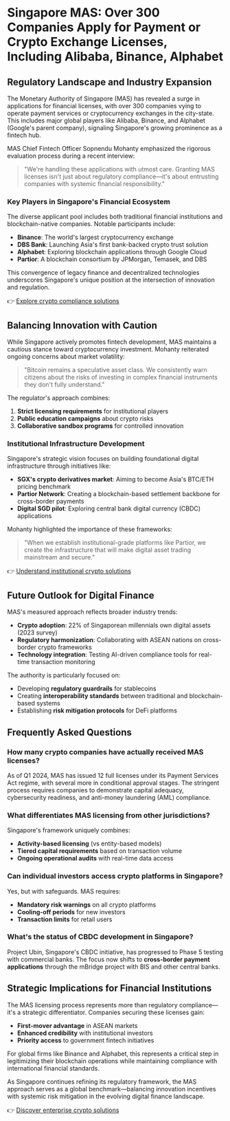 # Singapore MAS: Over 300 Companies Apply for Payment or Crypto Exchange Licenses, Including Alibaba, Binance, Alphabet

## Regulatory Landscape and Industry Expansion

The Monetary Authority of Singapore (MAS) has revealed a surge in applications for financial licenses, with over 300 companies vying to operate payment services or cryptocurrency exchanges in the city-state. This includes major global players like Alibaba, Binance, and Alphabet (Google's parent company), signaling Singapore's growing prominence as a fintech hub.

MAS Chief Fintech Officer Sopnendu Mohanty emphasized the rigorous evaluation process during a recent interview:  
> "We're handling these applications with utmost care. Granting MAS licenses isn't just about regulatory compliance—it's about entrusting companies with systemic financial responsibility."

### Key Players in Singapore's Financial Ecosystem

The diverse applicant pool includes both traditional financial institutions and blockchain-native companies. Notable participants include:
- **Binance**: The world's largest cryptocurrency exchange
- **DBS Bank**: Launching Asia's first bank-backed crypto trust solution
- **Alphabet**: Exploring blockchain applications through Google Cloud
- **Partior**: A blockchain consortium by JPMorgan, Temasek, and DBS

This convergence of legacy finance and decentralized technologies underscores Singapore's unique position at the intersection of innovation and regulation.

👉 [Explore crypto compliance solutions](https://bit.ly/okx-bonus)

## Balancing Innovation with Caution

While Singapore actively promotes fintech development, MAS maintains a cautious stance toward cryptocurrency investment. Mohanty reiterated ongoing concerns about market volatility:  
> "Bitcoin remains a speculative asset class. We consistently warn citizens about the risks of investing in complex financial instruments they don't fully understand."

The regulator's approach combines:
1. **Strict licensing requirements** for institutional players
2. **Public education campaigns** about crypto risks
3. **Collaborative sandbox programs** for controlled innovation

### Institutional Infrastructure Development

Singapore's strategic vision focuses on building foundational digital infrastructure through initiatives like:
- **SGX's crypto derivatives market**: Aiming to become Asia's BTC/ETH pricing benchmark
- **Partior Network**: Creating a blockchain-based settlement backbone for cross-border payments
- **Digital SGD pilot**: Exploring central bank digital currency (CBDC) applications

Mohanty highlighted the importance of these frameworks:  
> "When we establish institutional-grade platforms like Partior, we create the infrastructure that will make digital asset trading mainstream and secure."

👉 [Understand institutional crypto solutions](https://bit.ly/okx-bonus)

## Future Outlook for Digital Finance

MAS's measured approach reflects broader industry trends:
- **Crypto adoption**: 22% of Singaporean millennials own digital assets (2023 survey)
- **Regulatory harmonization**: Collaborating with ASEAN nations on cross-border crypto frameworks
- **Technology integration**: Testing AI-driven compliance tools for real-time transaction monitoring

The authority is particularly focused on:
- Developing **regulatory guardrails** for stablecoins
- Creating **interoperability standards** between traditional and blockchain-based systems
- Establishing **risk mitigation protocols** for DeFi platforms

## Frequently Asked Questions

### How many crypto companies have actually received MAS licenses?

As of Q1 2024, MAS has issued 12 full licenses under its Payment Services Act regime, with several more in conditional approval stages. The stringent process requires companies to demonstrate capital adequacy, cybersecurity readiness, and anti-money laundering (AML) compliance.

### What differentiates MAS licensing from other jurisdictions?

Singapore's framework uniquely combines:
- **Activity-based licensing** (vs entity-based models)
- **Tiered capital requirements** based on transaction volume
- **Ongoing operational audits** with real-time data access

### Can individual investors access crypto platforms in Singapore?

Yes, but with safeguards. MAS requires:
- **Mandatory risk warnings** on all crypto platforms
- **Cooling-off periods** for new investors
- **Transaction limits** for retail users

### What's the status of CBDC development in Singapore?

Project Ubin, Singapore's CBDC initiative, has progressed to Phase 5 testing with commercial banks. The focus now shifts to **cross-border payment applications** through the mBridge project with BIS and other central banks.

## Strategic Implications for Financial Institutions

The MAS licensing process represents more than regulatory compliance—it's a strategic differentiator. Companies securing these licenses gain:
- **First-mover advantage** in ASEAN markets
- **Enhanced credibility** with institutional investors
- **Priority access** to government fintech initiatives

For global firms like Binance and Alphabet, this represents a critical step in legitimizing their blockchain operations while maintaining compliance with international financial standards.

As Singapore continues refining its regulatory framework, the MAS approach serves as a global benchmark—balancing innovation incentives with systemic risk mitigation in the evolving digital finance landscape.

👉 [Discover enterprise crypto solutions](https://bit.ly/okx-bonus)
